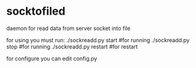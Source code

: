 # socktofiled
daemon for read data from server socket into file

for using you must run:
./sockreadd.py start #for running
./sockreadd.py stop #for running
./sockreadd.py restart #for restart

for configure you can edit config.py
